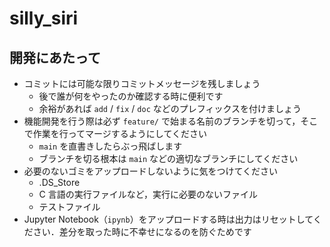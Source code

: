 # silly_siri

## 開発にあたって

- コミットには可能な限りコミットメッセージを残しましょう
  - 後で誰が何をやったのか確認する時に便利です
  - 余裕があれば `add` / `fix` / `doc` などのプレフィックスを付けましょう
- 機能開発を行う際は必ず `feature/` で始まる名前のブランチを切って，そこで作業を行ってマージするようにしてください
  - `main` を直書きしたらぶっ飛ばします
  - ブランチを切る根本は `main` などの適切なブランチにしてください
- 必要のないゴミをアップロードしないように気をつけてください
  - .DS_Store
  - C 言語の実行ファイルなど，実行に必要のないファイル
  - テストファイル
- Jupyter Notebook（`ipynb`）をアップロードする時は出力はリセットしてください．差分を取った時に不幸せになるのを防ぐためです
